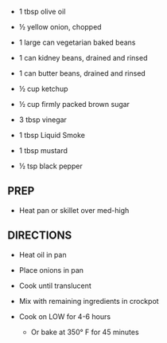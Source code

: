 - 1 tbsp olive oil

- ½ yellow onion, chopped

- 1 large can vegetarian baked beans

- 1 can kidney beans, drained and rinsed

- 1 can butter beans, drained and rinsed

- ½ cup ketchup

- ½ cup firmly packed brown sugar

- 3 tbsp vinegar

- 1 tbsp Liquid Smoke

- 1 tbsp mustard

- ½ tsp black pepper

## PREP

- Heat pan or skillet over med-high

## DIRECTIONS

- Heat oil in pan

- Place onions in pan

- Cook until translucent

- Mix with remaining ingredients in crockpot

- Cook on LOW for 4-6 hours

    - Or bake at 350° F for 45 minutes
